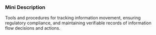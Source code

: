 ### Mini Description

Tools and procedures for tracking information movement, ensuring regulatory compliance, and maintaining verifiable records of information flow decisions and actions.
